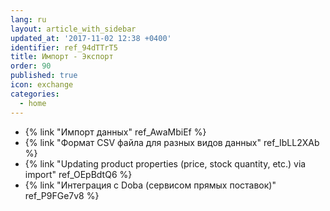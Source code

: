 ```yaml
---
lang: ru
layout: article_with_sidebar
updated_at: '2017-11-02 12:38 +0400'
identifier: ref_94dTTrT5
title: Импорт - Экспорт
order: 90
published: true
icon: exchange
categories:
  - home
---
```


*   {% link "Импорт данных" ref_AwaMbiEf %}
*   {% link "Формат CSV файла для разных видов данных" ref_IbLL2XAb %}
*   {% link "Updating product properties (price, stock quantity, etc.) via import" ref_OEpBdtQ6 %}
*   {% link "Интеграция с Doba (сервисом прямых поставок)" ref_P9FGe7v8 %}
